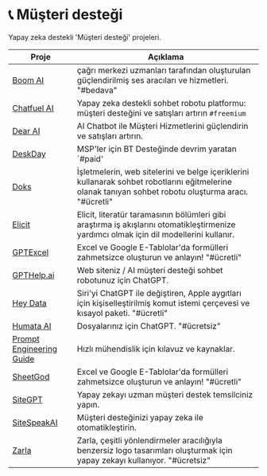 # 📞 Müşteri desteği

Yapay zeka destekli 'Müşteri desteği' projeleri.

| Proje | Açıklama |
| --- | --- |
| [Boom AI](https://boom.ai/) | çağrı merkezi uzmanları tarafından oluşturulan güçlendirilmiş ses aracıları ve hizmetleri. "#bedava" |
| [Chatfuel AI](https://chatfuel.com/lite) | Yapay zeka destekli sohbet robotu platformu: müşteri desteğini ve satışları artırın `#freemium` |
| [Dear AI](https://www.dearai.online) | AI Chatbot ile Müşteri Hizmetlerini güçlendirin ve satışları artırın. |
| [DeskDay](https://deskday.ai/) | MSP'ler için BT Desteğinde devrim yaratan `#paid' |
| [Doks](https://doks.ai/) | İşletmelerin, web sitelerini ve belge içeriklerini kullanarak sohbet robotlarını eğitmelerine olanak tanıyan sohbet robotu oluşturma aracı. "#ücretli" |
| [Elicit](https://elicit.org/) | Elicit, literatür taramasının bölümleri gibi araştırma iş akışlarını otomatikleştirmenize yardımcı olmak için dil modellerini kullanır. |
| [GPTExcel](https://gptexcel.uk/) | Excel ve Google E-Tablolar'da formülleri zahmetsizce oluşturun ve anlayın! "#ücretli" |
| [GPTHelp.ai](https://gpthelp.ai/) | Web siteniz / AI müşteri desteği sohbet robotunuz için ChatGPT. |
| [Hey Data](https://heydata.org/) | Siri'yi ChatGPT ile değiştiren, Apple aygıtları için kişiselleştirilmiş komut istemi çerçevesi ve kısayol paketi. "#ücretli" |
| [Humata AI](https://www.humata.ai/) | Dosyalarınız için ChatGPT. "#ücretsiz" |
| [Prompt Engineering Guide](https://github.com/dair-ai/Prompt-Engineering-Guide) | Hızlı mühendislik için kılavuz ve kaynaklar. |
| [SheetGod](https://www.boloforms.com/sheetgod/) | Excel ve Google E-Tablolar'da formülleri zahmetsizce oluşturun ve anlayın! "#ücretli" |
| [SiteGPT](https://sitegpt.ai/) | Yapay zekayı uzman müşteri destek temsilciniz yapın. |
| [SiteSpeakAI](https://sitespeak.ai) | Müşteri desteğinizi yapay zeka ile otomatikleştirin. |
| [Zarla](https://www.zarla.com/) | Zarla, çeşitli yönlendirmeler aracılığıyla benzersiz logo tasarımları oluşturmak için yapay zekayı kullanıyor. "#ücretsiz" |

